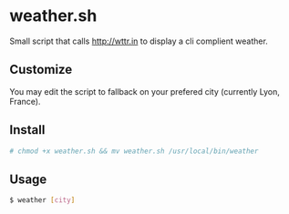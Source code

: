 weather.sh
===

Small script that calls http://wttr.in to display a cli complient weather.

Customize
---

You may edit the script to fallback on your prefered city (currently Lyon, France).

Install
---

```sh
# chmod +x weather.sh && mv weather.sh /usr/local/bin/weather
```

Usage
---

```sh
$ weather [city]
```
